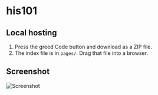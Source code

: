 # his101

## Local hosting

1. Press the greed Code button and download as a ZIP file.
2. The index file is in `pages/`. Drag that file into a browser.

## Screenshot

![Screenshot](./assets/screenshot.png)
